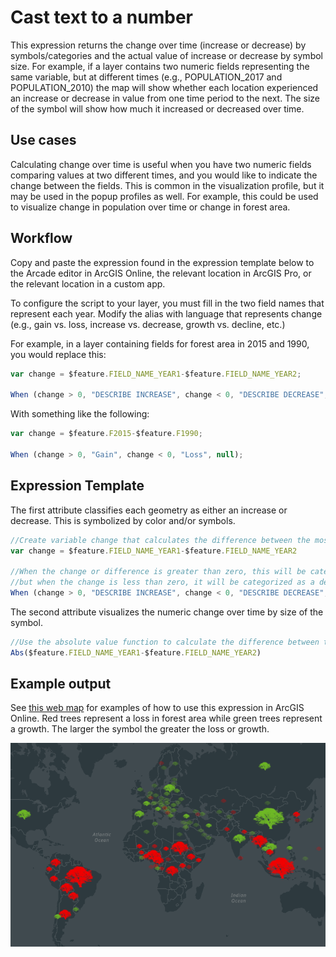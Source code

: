 # Cast text to a number

This expression returns the change over time (increase or decrease) by symbols/categories and the 
actual value of increase or decrease by symbol size. For example, if a layer contains two numeric fields 
representing the same variable, but at different times (e.g., POPULATION_2017 and POPULATION_2010) the map will show whether each location experienced an increase or 
decrease in value from one time period to the next. The size of the symbol will show how much it increased
or decreased over time. 

## Use cases

Calculating change over time is useful when you have two numeric fields comparing values at two different times, and you would like to 
indicate the change between the fields. This is common in the visualization profile, 
but it may be used in the popup profiles as well. For example, this could be used to visualize change in population over time or change in forest area.

## Workflow

Copy and paste the expression found in the expression template below to 
the Arcade editor in ArcGIS Online, the relevant location in ArcGIS Pro, or
the relevant location in a custom app.

To configure the script to your layer, you must fill in the two field names that represent each year. Modify the alias
with language that represents change (e.g., gain vs. loss, increase vs. decrease, growth vs. decline, etc.)

For example, in a layer containing fields for forest area in 2015 and 1990, you would replace this:

```js
var change = $feature.FIELD_NAME_YEAR1-$feature.FIELD_NAME_YEAR2;

When (change > 0, "DESCRIBE INCREASE", change < 0, "DESCRIBE DECREASE", null);
```

With something like the following:

```js
var change = $feature.F2015-$feature.F1990;

When (change > 0, "Gain", change < 0, "Loss", null);
```

## Expression Template
The first attribute classifies each geometry as either an increase or decrease. This is symbolized by color and/or symbols. 

```js
//Create variable change that calculates the difference between the most recent year (year 1) and year 2.
var change = $feature.FIELD_NAME_YEAR1-$feature.FIELD_NAME_YEAR2

//When the change or difference is greater than zero, this will be categorized as an increase, 
//but when the change is less than zero, it will be categorized as a decrease. Optionally, you can change null to "No Change". 
When (change > 0, "DESCRIBE INCREASE", change < 0, "DESCRIBE DECREASE", null)
```

The second attribute visualizes the numeric change over time by size of the symbol. 
```js
//Use the absolute value function to calculate the difference between the most recent year (year 1) and year 2.
Abs($feature.FIELD_NAME_YEAR1-$feature.FIELD_NAME_YEAR2)

```

## Example output

See [this web map](https://urbanobservatory.maps.arcgis.com/home/webmap/viewer.html?webmap=c81328482ced43a4ab455c0d7563d0f4) for examples of how to use this expression in ArcGIS Online. Red trees represent a loss in forest area while green trees represent a growth. The larger the symbol the greater the loss or growth.

[![Change Over Time](./images/change-over-time.png)](https://urbanobservatory.maps.arcgis.com/home/webmap/viewer.html?webmap=c81328482ced43a4ab455c0d7563d0f4)
